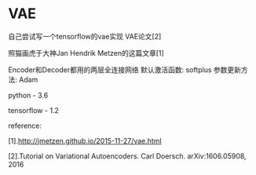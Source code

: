 # VAE

自己尝试写一个tensorflow的vae实现 VAE论文[2]

照猫画虎于大神Jan Hendrik Metzen的这篇文章[1]  

Encoder和Decoder都用的两层全连接网络 默认激活函数: softplus  参数更新方法: Adam

python - 3.6

tensorflow - 1.2

reference:

[1].http://jmetzen.github.io/2015-11-27/vae.html

[2].Tutorial on Variational Autoencoders. Carl Doersch. arXiv:1606.05908, 2016
